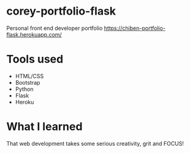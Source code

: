# corey-portfolio-flask

Personal front end developer portfolio
https://chiben-portfolio-flask.herokuapp.com/

# Tools used

* HTML/CSS
* Bootstrap
* Python
* Flask
* Heroku

# What I learned

That web development takes some serious creativity, grit and FOCUS!
